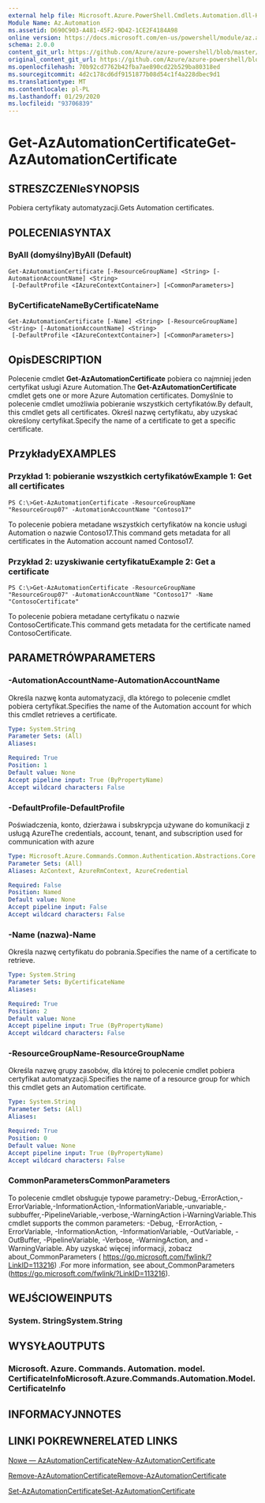 ```yaml
---
external help file: Microsoft.Azure.PowerShell.Cmdlets.Automation.dll-Help.xml
Module Name: Az.Automation
ms.assetid: D690C903-A481-45F2-9D42-1CE2F4184A98
online version: https://docs.microsoft.com/en-us/powershell/module/az.automation/get-azautomationcertificate
schema: 2.0.0
content_git_url: https://github.com/Azure/azure-powershell/blob/master/src/Automation/Automation/help/Get-AzAutomationCertificate.md
original_content_git_url: https://github.com/Azure/azure-powershell/blob/master/src/Automation/Automation/help/Get-AzAutomationCertificate.md
ms.openlocfilehash: 70b92cd7762b42fba7ae890cd22b529ba80318ed
ms.sourcegitcommit: 4d2c178cd6df9151877b08d54c1f4a228dbec9d1
ms.translationtype: MT
ms.contentlocale: pl-PL
ms.lasthandoff: 01/29/2020
ms.locfileid: "93706839"
---
```

# <span data-ttu-id="0c31e-101">Get-AzAutomationCertificate</span><span class="sxs-lookup"><span data-stu-id="0c31e-101">Get-AzAutomationCertificate</span></span>

## <span data-ttu-id="0c31e-102">STRESZCZENIe</span><span class="sxs-lookup"><span data-stu-id="0c31e-102">SYNOPSIS</span></span>
<span data-ttu-id="0c31e-103">Pobiera certyfikaty automatyzacji.</span><span class="sxs-lookup"><span data-stu-id="0c31e-103">Gets Automation certificates.</span></span>

## <span data-ttu-id="0c31e-104">POLECENIA</span><span class="sxs-lookup"><span data-stu-id="0c31e-104">SYNTAX</span></span>

### <span data-ttu-id="0c31e-105">ByAll (domyślny)</span><span class="sxs-lookup"><span data-stu-id="0c31e-105">ByAll (Default)</span></span>
```
Get-AzAutomationCertificate [-ResourceGroupName] <String> [-AutomationAccountName] <String>
 [-DefaultProfile <IAzureContextContainer>] [<CommonParameters>]
```

### <span data-ttu-id="0c31e-106">ByCertificateName</span><span class="sxs-lookup"><span data-stu-id="0c31e-106">ByCertificateName</span></span>
```
Get-AzAutomationCertificate [-Name] <String> [-ResourceGroupName] <String> [-AutomationAccountName] <String>
 [-DefaultProfile <IAzureContextContainer>] [<CommonParameters>]
```

## <span data-ttu-id="0c31e-107">Opis</span><span class="sxs-lookup"><span data-stu-id="0c31e-107">DESCRIPTION</span></span>
<span data-ttu-id="0c31e-108">Polecenie cmdlet **Get-AzAutomationCertificate** pobiera co najmniej jeden certyfikat usługi Azure Automation.</span><span class="sxs-lookup"><span data-stu-id="0c31e-108">The **Get-AzAutomationCertificate** cmdlet gets one or more Azure Automation certificates.</span></span>
<span data-ttu-id="0c31e-109">Domyślnie to polecenie cmdlet umożliwia pobieranie wszystkich certyfikatów.</span><span class="sxs-lookup"><span data-stu-id="0c31e-109">By default, this cmdlet gets all certificates.</span></span>
<span data-ttu-id="0c31e-110">Określ nazwę certyfikatu, aby uzyskać określony certyfikat.</span><span class="sxs-lookup"><span data-stu-id="0c31e-110">Specify the name of a certificate to get a specific certificate.</span></span>

## <span data-ttu-id="0c31e-111">Przykłady</span><span class="sxs-lookup"><span data-stu-id="0c31e-111">EXAMPLES</span></span>

### <span data-ttu-id="0c31e-112">Przykład 1: pobieranie wszystkich certyfikatów</span><span class="sxs-lookup"><span data-stu-id="0c31e-112">Example 1: Get all certificates</span></span>
```
PS C:\>Get-AzAutomationCertificate -ResourceGroupName "ResourceGroup07" -AutomationAccountName "Contoso17"
```

<span data-ttu-id="0c31e-113">To polecenie pobiera metadane wszystkich certyfikatów na koncie usługi Automation o nazwie Contoso17.</span><span class="sxs-lookup"><span data-stu-id="0c31e-113">This command gets metadata for all certificates in the Automation account named Contoso17.</span></span>

### <span data-ttu-id="0c31e-114">Przykład 2: uzyskiwanie certyfikatu</span><span class="sxs-lookup"><span data-stu-id="0c31e-114">Example 2: Get a certificate</span></span>
```
PS C:\>Get-AzAutomationCertificate -ResourceGroupName "ResourceGroup07" -AutomationAccountName "Contoso17" -Name "ContosoCertificate"
```

<span data-ttu-id="0c31e-115">To polecenie pobiera metadane certyfikatu o nazwie ContosoCertificate.</span><span class="sxs-lookup"><span data-stu-id="0c31e-115">This command gets metadata for the certificate named ContosoCertificate.</span></span>

## <span data-ttu-id="0c31e-116">PARAMETRÓW</span><span class="sxs-lookup"><span data-stu-id="0c31e-116">PARAMETERS</span></span>

### <span data-ttu-id="0c31e-117">-AutomationAccountName</span><span class="sxs-lookup"><span data-stu-id="0c31e-117">-AutomationAccountName</span></span>
<span data-ttu-id="0c31e-118">Określa nazwę konta automatyzacji, dla którego to polecenie cmdlet pobiera certyfikat.</span><span class="sxs-lookup"><span data-stu-id="0c31e-118">Specifies the name of the Automation account for which this cmdlet retrieves a certificate.</span></span>

```yaml
Type: System.String
Parameter Sets: (All)
Aliases:

Required: True
Position: 1
Default value: None
Accept pipeline input: True (ByPropertyName)
Accept wildcard characters: False
```

### <span data-ttu-id="0c31e-119">-DefaultProfile</span><span class="sxs-lookup"><span data-stu-id="0c31e-119">-DefaultProfile</span></span>
<span data-ttu-id="0c31e-120">Poświadczenia, konto, dzierżawa i subskrypcja używane do komunikacji z usługą Azure</span><span class="sxs-lookup"><span data-stu-id="0c31e-120">The credentials, account, tenant, and subscription used for communication with azure</span></span>

```yaml
Type: Microsoft.Azure.Commands.Common.Authentication.Abstractions.Core.IAzureContextContainer
Parameter Sets: (All)
Aliases: AzContext, AzureRmContext, AzureCredential

Required: False
Position: Named
Default value: None
Accept pipeline input: False
Accept wildcard characters: False
```

### <span data-ttu-id="0c31e-121">-Name (nazwa)</span><span class="sxs-lookup"><span data-stu-id="0c31e-121">-Name</span></span>
<span data-ttu-id="0c31e-122">Określa nazwę certyfikatu do pobrania.</span><span class="sxs-lookup"><span data-stu-id="0c31e-122">Specifies the name of a certificate to retrieve.</span></span>

```yaml
Type: System.String
Parameter Sets: ByCertificateName
Aliases:

Required: True
Position: 2
Default value: None
Accept pipeline input: True (ByPropertyName)
Accept wildcard characters: False
```

### <span data-ttu-id="0c31e-123">-ResourceGroupName</span><span class="sxs-lookup"><span data-stu-id="0c31e-123">-ResourceGroupName</span></span>
<span data-ttu-id="0c31e-124">Określa nazwę grupy zasobów, dla której to polecenie cmdlet pobiera certyfikat automatyzacji.</span><span class="sxs-lookup"><span data-stu-id="0c31e-124">Specifies the name of a resource group for which this cmdlet gets an Automation certificate.</span></span>

```yaml
Type: System.String
Parameter Sets: (All)
Aliases:

Required: True
Position: 0
Default value: None
Accept pipeline input: True (ByPropertyName)
Accept wildcard characters: False
```

### <span data-ttu-id="0c31e-125">CommonParameters</span><span class="sxs-lookup"><span data-stu-id="0c31e-125">CommonParameters</span></span>
<span data-ttu-id="0c31e-126">To polecenie cmdlet obsługuje typowe parametry:-Debug,-ErrorAction,-ErrorVariable,-InformationAction,-InformationVariable,-unvariable,-subbuffer,-PipelineVariable,-verbose,-WarningAction i-WarningVariable.</span><span class="sxs-lookup"><span data-stu-id="0c31e-126">This cmdlet supports the common parameters: -Debug, -ErrorAction, -ErrorVariable, -InformationAction, -InformationVariable, -OutVariable, -OutBuffer, -PipelineVariable, -Verbose, -WarningAction, and -WarningVariable.</span></span> <span data-ttu-id="0c31e-127">Aby uzyskać więcej informacji, zobacz about_CommonParameters ( https://go.microsoft.com/fwlink/?LinkID=113216) .</span><span class="sxs-lookup"><span data-stu-id="0c31e-127">For more information, see about_CommonParameters (https://go.microsoft.com/fwlink/?LinkID=113216).</span></span>

## <span data-ttu-id="0c31e-128">WEJŚCIOWE</span><span class="sxs-lookup"><span data-stu-id="0c31e-128">INPUTS</span></span>

### <span data-ttu-id="0c31e-129">System. String</span><span class="sxs-lookup"><span data-stu-id="0c31e-129">System.String</span></span>

## <span data-ttu-id="0c31e-130">WYSYŁA</span><span class="sxs-lookup"><span data-stu-id="0c31e-130">OUTPUTS</span></span>

### <span data-ttu-id="0c31e-131">Microsoft. Azure. Commands. Automation. model. CertificateInfo</span><span class="sxs-lookup"><span data-stu-id="0c31e-131">Microsoft.Azure.Commands.Automation.Model.CertificateInfo</span></span>

## <span data-ttu-id="0c31e-132">INFORMACYJN</span><span class="sxs-lookup"><span data-stu-id="0c31e-132">NOTES</span></span>

## <span data-ttu-id="0c31e-133">LINKI POKREWNE</span><span class="sxs-lookup"><span data-stu-id="0c31e-133">RELATED LINKS</span></span>

[<span data-ttu-id="0c31e-134">Nowe — AzAutomationCertificate</span><span class="sxs-lookup"><span data-stu-id="0c31e-134">New-AzAutomationCertificate</span></span>](./New-AzAutomationCertificate.md)

[<span data-ttu-id="0c31e-135">Remove-AzAutomationCertificate</span><span class="sxs-lookup"><span data-stu-id="0c31e-135">Remove-AzAutomationCertificate</span></span>](./Remove-AzAutomationCertificate.md)

[<span data-ttu-id="0c31e-136">Set-AzAutomationCertificate</span><span class="sxs-lookup"><span data-stu-id="0c31e-136">Set-AzAutomationCertificate</span></span>](./Set-AzAutomationCertificate.md)



